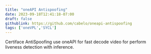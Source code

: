 ```yaml
---
title: "oneAPI Antispoofing"
date: 2023-09-18T12:41:18-07:00
draft: false
githublink: https://github.com/cabelo/oneapi-antispoofing
tags: ['oneVPL','SYCL']
---
```


Certiface AntiSpoofing use oneAPI for fast decode video for perform liveness detection with inference.
